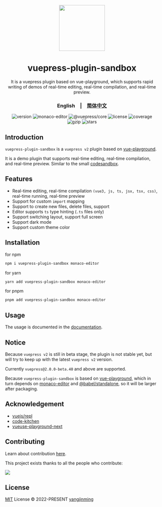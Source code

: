 <div align="center">
  <a href="https://vue-superman.vercel.app/">
    <img src="https://vue-superman.vercel.app/images/logo.svg" width="150">
  </a>
  <h1>vuepress-plugin-sandbox</h1>
  <p>It is a vuepress plugin based on vue-playground, which supports rapid writing of demos of real-time editing, real-time compilation, and real-time preview.</p>
  <p>
    <h3><span>English</span>&emsp;|&emsp;<a href="./README_zh-CN.md">简体中文</a></h3>
  </p>
  <p>
    <img src="https://img.shields.io/npm/v/vuepress-plugin-sandbox?style=flat-square" alt="version">
    <img src="https://img.shields.io/npm/dependency-version/vuepress-plugin-sandbox/monaco-editor" alt="monaco-editor">
    <img src="https://img.shields.io/npm/dependency-version/vuepress-plugin-sandbox/@vuepress/core" alt="@vuepress/core">
    <img src="https://img.shields.io/npm/l/vuepress-plugin-sandbox.svg" alt="license">
    <img src="https://img.shields.io/codecov/c/github/2214962083/vue-superman" alt="coverage">
    <img src="https://img.badgesize.io/https://unpkg.com/vuepress-plugin-sandbox?compression=gzip&label=gzip" alt="gzip" />
    <img src="https://img.shields.io/github/stars/2214962083/vue-superman?style=social" alt="stars">
  </p>
</div>

## Introduction

`vuepress-plugin-sandbox` is a `vuepress v2` plugin based on [vue-playground](../vue-playground/).

It is a demo plugin that supports real-time editing, real-time compilation, and real-time preview. Similar to the small [codesandbox](https://codesandbox.io/).

## Features

- Real-time editing, real-time compilation `(vue3, js, ts, jsx, tsx, css)`, real-time running, real-time preview
- Support for custom `import` mapping
- Support to create new files, delete files, support
- Editor supports `ts` type hinting (`.ts` files only)
- Support switching layout, support full screen
- Support dark mode
- Support custom theme color

## Installation

for npm

```bash
npm i vuepress-plugin-sandbox monaco-editor
```

for yarn

```bash
yarn add vuepress-plugin-sandbox monaco-editor
```

for pnpm

```bash
pnpm add vuepress-plugin-sandbox monaco-editor
```

## Usage

The usage is documented in the [documentation](https://vue-superman.vercel.app/libs/vuepress-plugin-sandbox/).

## Notice

Because `vuepress v2` is still in beta stage, the plugin is not stable yet, but will try to keep up with the latest `vuepress v2` version.

Currently `vuepress@2.0.0-beta.40` and above are supported.

Because `vuepress-plugin-sandbox` is based on [vue-playground](../vue-playground/), which in turn depends on [monaco-editor](https://github.com/microsoft/monaco-editor) and [@babel/standalone](https://babeljs.io/docs/en/babel-standalone), so it will be larger after packaging.

## Acknowledgement

- [vuejs/repl](https://github.com/vuejs/repl)
- [code-kitchen](https://github.com/freewheel/code-kitchen)
- [vueuse-playground-next](https://github.com/wheatjs/vueuse-playground-next)

## Contributing

Learn about contribution [here](https://github.com/2214962083/vue-superman/blob/master/CONTRIBUTING.md).

This project exists thanks to all the people who contribute:

<a href="https://github.com/2214962083/vue-superman/graphs/contributors">
  <img src="https://contrib.rocks/image?repo=2214962083/vue-superman" />
</a>

## License

[MIT](https://github.com/2214962083/vue-superman/blob/master/LICENSE) License © 2022-PRESENT [yangjinming](https://github.com/2214962083)
